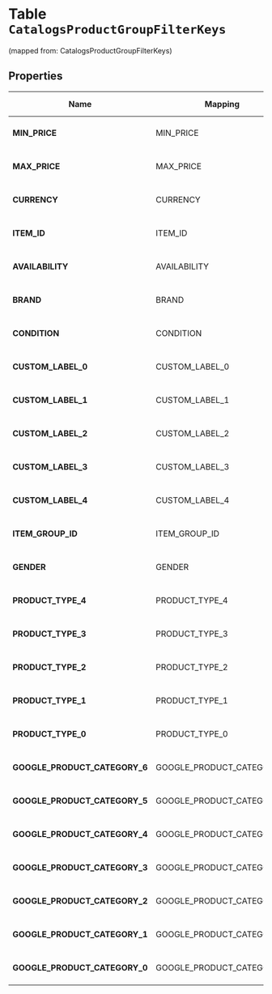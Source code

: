 
# Table `CatalogsProductGroupFilterKeys`
(mapped from: CatalogsProductGroupFilterKeys)

## Properties
Name | Mapping | SQL Type | Default | Type | Description | Notes
---- | ------- | -------- | ------- | ---- | ----------- | -----
**MIN_PRICE** | MIN_PRICE | long NOT NULL |  | [**CatalogsProductGroupPricingCriteria**](.md) |  |  [foreignkey]
**MAX_PRICE** | MAX_PRICE | long NOT NULL |  | [**CatalogsProductGroupPricingCriteria**](.md) |  |  [foreignkey]
**CURRENCY** | CURRENCY | long NOT NULL |  | [**CatalogsProductGroupCurrencyCriteria**](.md) |  |  [foreignkey]
**ITEM_ID** | ITEM_ID | long NOT NULL |  | [**CatalogsProductGroupCurrencyCriteria**](.md) |  |  [foreignkey]
**AVAILABILITY** | AVAILABILITY | long NOT NULL |  | [**CatalogsProductGroupMultipleStringCriteria**](.md) |  |  [foreignkey]
**BRAND** | BRAND | long NOT NULL |  | [**CatalogsProductGroupMultipleStringCriteria**](.md) |  |  [foreignkey]
**CONDITION** | CONDITION | long NOT NULL |  | [**CatalogsProductGroupMultipleStringCriteria**](.md) |  |  [foreignkey]
**CUSTOM_LABEL_0** | CUSTOM_LABEL_0 | long NOT NULL |  | [**CatalogsProductGroupMultipleStringCriteria**](.md) |  |  [foreignkey]
**CUSTOM_LABEL_1** | CUSTOM_LABEL_1 | long NOT NULL |  | [**CatalogsProductGroupMultipleStringCriteria**](.md) |  |  [foreignkey]
**CUSTOM_LABEL_2** | CUSTOM_LABEL_2 | long NOT NULL |  | [**CatalogsProductGroupMultipleStringCriteria**](.md) |  |  [foreignkey]
**CUSTOM_LABEL_3** | CUSTOM_LABEL_3 | long NOT NULL |  | [**CatalogsProductGroupMultipleStringCriteria**](.md) |  |  [foreignkey]
**CUSTOM_LABEL_4** | CUSTOM_LABEL_4 | long NOT NULL |  | [**CatalogsProductGroupMultipleStringCriteria**](.md) |  |  [foreignkey]
**ITEM_GROUP_ID** | ITEM_GROUP_ID | long NOT NULL |  | [**CatalogsProductGroupMultipleStringCriteria**](.md) |  |  [foreignkey]
**GENDER** | GENDER | long NOT NULL |  | [**CatalogsProductGroupMultipleStringCriteria**](.md) |  |  [foreignkey]
**PRODUCT_TYPE_4** | PRODUCT_TYPE_4 | long NOT NULL |  | [**CatalogsProductGroupMultipleStringListCriteria**](.md) |  |  [foreignkey]
**PRODUCT_TYPE_3** | PRODUCT_TYPE_3 | long NOT NULL |  | [**CatalogsProductGroupMultipleStringListCriteria**](.md) |  |  [foreignkey]
**PRODUCT_TYPE_2** | PRODUCT_TYPE_2 | long NOT NULL |  | [**CatalogsProductGroupMultipleStringListCriteria**](.md) |  |  [foreignkey]
**PRODUCT_TYPE_1** | PRODUCT_TYPE_1 | long NOT NULL |  | [**CatalogsProductGroupMultipleStringListCriteria**](.md) |  |  [foreignkey]
**PRODUCT_TYPE_0** | PRODUCT_TYPE_0 | long NOT NULL |  | [**CatalogsProductGroupMultipleStringListCriteria**](.md) |  |  [foreignkey]
**GOOGLE_PRODUCT_CATEGORY_6** | GOOGLE_PRODUCT_CATEGORY_6 | long NOT NULL |  | [**CatalogsProductGroupMultipleStringListCriteria**](.md) |  |  [foreignkey]
**GOOGLE_PRODUCT_CATEGORY_5** | GOOGLE_PRODUCT_CATEGORY_5 | long NOT NULL |  | [**CatalogsProductGroupMultipleStringListCriteria**](.md) |  |  [foreignkey]
**GOOGLE_PRODUCT_CATEGORY_4** | GOOGLE_PRODUCT_CATEGORY_4 | long NOT NULL |  | [**CatalogsProductGroupMultipleStringListCriteria**](.md) |  |  [foreignkey]
**GOOGLE_PRODUCT_CATEGORY_3** | GOOGLE_PRODUCT_CATEGORY_3 | long NOT NULL |  | [**CatalogsProductGroupMultipleStringListCriteria**](.md) |  |  [foreignkey]
**GOOGLE_PRODUCT_CATEGORY_2** | GOOGLE_PRODUCT_CATEGORY_2 | long NOT NULL |  | [**CatalogsProductGroupMultipleStringListCriteria**](.md) |  |  [foreignkey]
**GOOGLE_PRODUCT_CATEGORY_1** | GOOGLE_PRODUCT_CATEGORY_1 | long NOT NULL |  | [**CatalogsProductGroupMultipleStringListCriteria**](.md) |  |  [foreignkey]
**GOOGLE_PRODUCT_CATEGORY_0** | GOOGLE_PRODUCT_CATEGORY_0 | long NOT NULL |  | [**CatalogsProductGroupMultipleStringListCriteria**](.md) |  |  [foreignkey]




























